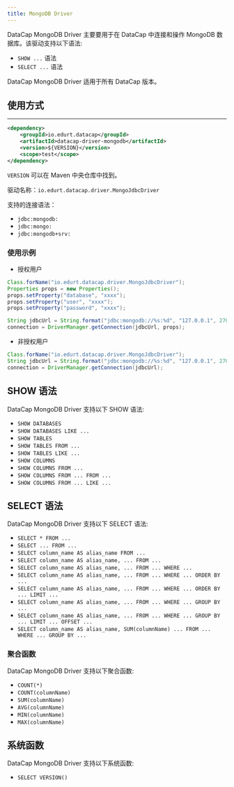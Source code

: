```yaml
---
title: MongoDB Driver
---
```


DataCap MongoDB Driver 主要要用于在 DataCap 中连接和操作 MongoDB 数据库。该驱动支持以下语法:

- `SHOW ...` 语法
- `SELECT ...` 语法

DataCap MongoDB Driver 适用于所有 DataCap 版本。

## 使用方式

---

```xml
<dependency>
    <groupId>io.edurt.datacap</groupId>
    <artifactId>datacap-driver-mongodb</artifactId>
    <version>${VERSION}</version>
    <scope>test</scope>
</dependency>
```

`VERSION` 可以在 Maven 中央仓库中找到。

驱动名称：`io.edurt.datacap.driver.MongoJdbcDriver`

支持的连接语法：

- `jdbc:mongodb:`
- `jdbc:mongo:`
- `jdbc:mongodb+srv:`

### 使用示例

- 授权用户

```java
Class.forName("io.edurt.datacap.driver.MongoJdbcDriver");
Properties props = new Properties();
props.setProperty("database", "xxxx");
props.setProperty("user", "xxxx");
props.setProperty("password", "xxxx");

String jdbcUrl = String.format("jdbc:mongodb://%s:%d", "127.0.0.1", 27017);
connection = DriverManager.getConnection(jdbcUrl, props);
```

- 非授权用户

```java
Class.forName("io.edurt.datacap.driver.MongoJdbcDriver");
String jdbcUrl = String.format("jdbc:mongodb://%s:%d", "127.0.0.1", 27017);
connection = DriverManager.getConnection(jdbcUrl);
```

## SHOW 语法

DataCap MongoDB Driver 支持以下 SHOW 语法:

- `SHOW DATABASES`
- `SHOW DATABASES LIKE ...`
- `SHOW TABLES`
- `SHOW TABLES FROM ...`
- `SHOW TABLES LIKE ...`
- `SHOW COLUMNS`
- `SHOW COLUMNS FROM ...`
- `SHOW COLUMNS FROM ... FROM ...`
- `SHOW COLUMNS FROM ... LIKE ...`

## SELECT 语法

DataCap MongoDB Driver 支持以下 SELECT 语法:

- `SELECT * FROM ...`
- `SELECT ... FROM ...`
- `SELECT column_name AS alias_name FROM ...`
- `SELECT column_name AS alias_name, ... FROM ...`
- `SELECT column_name AS alias_name, ... FROM ... WHERE ...`
- `SELECT column_name AS alias_name, ... FROM ... WHERE ... ORDER BY ...`
- `SELECT column_name AS alias_name, ... FROM ... WHERE ... ORDER BY ... LIMIT ...`
- `SELECT column_name AS alias_name, ... FROM ... WHERE ... GROUP BY ...`
- `SELECT column_name AS alias_name, ... FROM ... WHERE ... GROUP BY ... LIMIT ... OFFSET ...`
- `SELECT column_name AS alias_name, SUM(columnName) ... FROM ... WHERE ... GROUP BY ...`

### 聚合函数

DataCap MongoDB Driver 支持以下聚合函数:

- `COUNT(*)`
- `COUNT(columnName)`
- `SUM(columnName)`
- `AVG(columnName)`
- `MIN(columnName)`
- `MAX(columnName)`

## 系统函数

DataCap MongoDB Driver 支持以下系统函数:

- `SELECT VERSION()`
